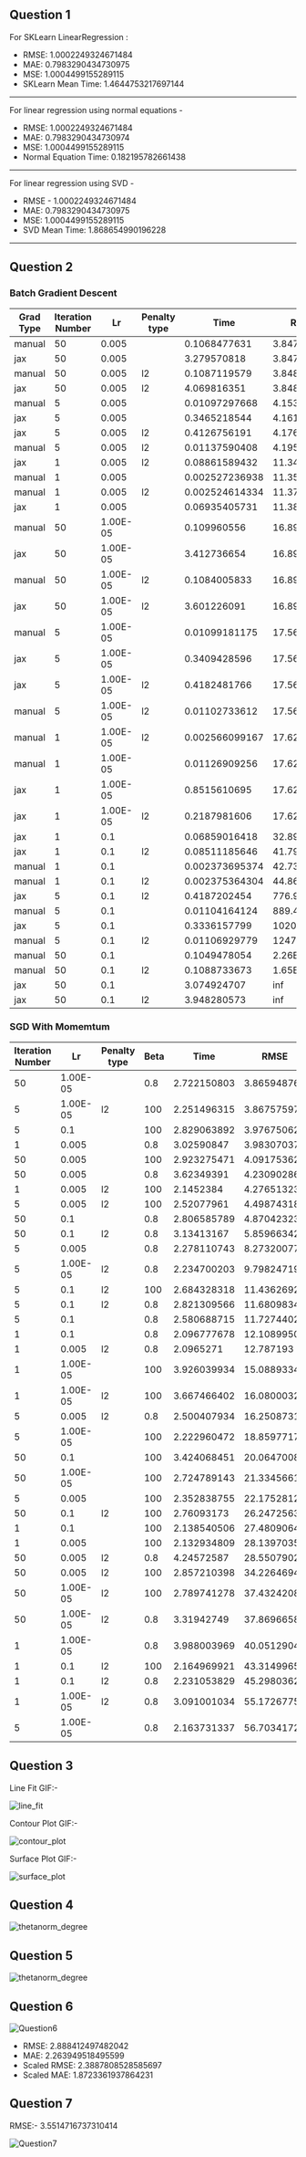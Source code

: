 ## Question 1

For SKLearn LinearRegression : 
- RMSE:  1.0002249324671484
- MAE:  0.7983290434730975
- MSE:  1.0004499155289115
- SKLearn Mean Time: 1.4644753217697144 
---------------------------
For linear regression using normal equations -
- RMSE:  1.0002249324671484
- MAE:  0.7983290434730974
- MSE:  1.0004499155289115
- Normal Equation Time: 0.182195782661438  
---------------------------
For linear regression using SVD - 

- RMSE -  1.0002249324671484
- MAE:  0.7983290434730975
- MSE:  1.0004499155289115
- SVD Mean Time: 1.868654990196228 
---------------------------

## Question 2

### Batch Gradient Descent

|Grad Type|Iteration Number             |Lr    |Penalty type                                 |Time          |RMSE       |MAE        |
|---------|-----------------------------|------|---------------------------------------------|--------------|-----------|-----------|
|manual   |50                           |0.005 |                                             |0.1068477631  |3.847907145|3.040924894|
|jax      |50                           |0.005 |                                             |3.279570818   |3.84792    |3.041896   |
|manual   |50                           |0.005 |l2                                           |0.1087119579  |3.848380961|3.044735703|
|jax      |50                           |0.005 |l2                                           |4.069816351   |3.848854   |3.046539   |
|manual   |5                            |0.005 |                                             |0.01097297668 |4.15384517 |3.38199367 |
|jax      |5                            |0.005 |                                             |0.3465218544  |4.161519   |3.3900337  |
|jax      |5                            |0.005 |l2                                           |0.4126756191  |4.17675    |3.405737   |
|manual   |5                            |0.005 |l2                                           |0.01137590408 |4.195160146|3.424294765|
|jax      |1                            |0.005 |l2                                           |0.08861589432 |11.346141  |10.871823  |
|manual   |1                            |0.005 |                                             |0.002527236938|11.35925478|10.88482305|
|manual   |1                            |0.005 |l2                                           |0.002524614334|11.37213089|10.89758476|
|jax      |1                            |0.005 |                                             |0.06935405731 |11.38932   |10.91462   |
|manual   |50                           |1.00E-05|                                             |0.109960556   |16.8997205 |16.26412785|
|jax      |50                           |1.00E-05|                                             |3.412736654   |16.899721  |16.264128  |
|manual   |50                           |1.00E-05|l2                                           |0.1084005833  |16.89979353|16.2641978 |
|jax      |50                           |1.00E-05|l2                                           |3.601226091   |16.899794  |16.264198  |
|manual   |5                            |1.00E-05|                                             |0.01099181175 |17.56108975|16.89689897|
|jax      |5                            |1.00E-05|                                             |0.3409428596  |17.56109   |16.8969    |
|jax      |5                            |1.00E-05|l2                                           |0.4182481766  |17.56109   |16.896902  |
|manual   |5                            |1.00E-05|l2                                           |0.01102733612 |17.56109029|16.89689949|
|manual   |1                            |1.00E-05|l2                                           |0.002566099167|17.62124591|16.95439213|
|manual   |1                            |1.00E-05|                                             |0.01126909256 |17.62124597|16.95439218|
|jax      |1                            |1.00E-05|                                             |0.8515610695  |17.621246  |16.954393  |
|jax      |1                            |1.00E-05|l2                                           |0.2187981606  |17.621248  |16.954393  |
|jax      |1                            |0.1   |                                             |0.06859016418 |32.897556  |31.386879  |
|jax      |1                            |0.1   |l2                                           |0.08511185646 |41.79998   |39.73423   |
|manual   |1                            |0.1   |                                             |0.002373695374|42.73844239|40.61307852|
|manual   |1                            |0.1   |l2                                           |0.002375364304|44.86462512|42.60362895|
|jax      |5                            |0.1   |l2                                           |0.4187202454  |776.9825   |725.5124   |
|manual   |5                            |0.1   |                                             |0.01104164124 |889.4623488|830.4107749|
|jax      |5                            |0.1   |                                             |0.3336157799  |1020.5567  |952.6685   |
|manual   |5                            |0.1   |l2                                           |0.01106929779 |1247.595821|1164.403572|
|manual   |50                           |0.1   |                                             |0.1049478054  |2.26E+18   |2.11E+18   |
|manual   |50                           |0.1   |l2                                           |0.1088733673  |1.65E+19   |1.53E+19   |
|jax      |50                           |0.1   |                                             |3.074924707   |inf        |2.98E+18   |
|jax      |50                           |0.1   |l2                                           |3.948280573   |inf        |5.04E+18   |

### SGD With Momemtum

|Iteration Number|Lr                           |Penalty type|Beta                                         |Time          |RMSE       |MAE        |
|----------------|-----------------------------|------------|---------------------------------------------|--------------|-----------|-----------|
|50              |1.00E-05                     |            |0.8                                          |2.722150803   |3.865948762|3.072027229|
|5               |1.00E-05                     |l2          |100                                          |2.251496315   |3.867575974|3.074571511|
|5               |0.1                          |            |100                                          |2.829063892   |3.976750622|3.190309327|
|1               |0.005                        |            |0.8                                          |3.02590847    |3.983070371|3.136690158|
|50              |0.005                        |            |100                                          |2.923275471   |4.091753625|3.211368433|
|50              |0.005                        |            |0.8                                          |3.62349391    |4.230902861|3.310163851|
|1               |0.005                        |l2          |100                                          |2.1452384     |4.276513235|3.505246169|
|5               |0.005                        |l2          |100                                          |2.52077961    |4.498743184|3.723124455|
|50              |0.1                          |            |0.8                                          |2.806585789   |4.870423239|4.120416779|
|50              |0.1                          |l2          |0.8                                          |3.13413167    |5.859663427|5.168984837|
|5               |0.005                        |            |0.8                                          |2.278110743   |8.273200776|6.773594797|
|5               |1.00E-05                     |l2          |0.8                                          |2.234700203   |9.798247197|8.09979766 |
|5               |0.1                          |l2          |100                                          |2.684328318   |11.43626927|9.557093357|
|5               |0.1                          |l2          |0.8                                          |2.821309566   |11.68098348|9.777664034|
|5               |0.1                          |            |0.8                                          |2.580688715   |11.72744023|9.819472682|
|1               |0.1                          |            |0.8                                          |2.096777678   |12.10899509|11.62499785|
|1               |0.005                        |l2          |0.8                                          |2.0965271     |12.787193  |10.7701554 |
|1               |1.00E-05                     |            |100                                          |3.926039934   |15.08893344|12.84023083|
|1               |1.00E-05                     |l2          |100                                          |3.667466402   |16.08000325|15.47795192|
|5               |0.005                        |l2          |0.8                                          |2.500407934   |16.25087317|15.64201886|
|5               |1.00E-05                     |            |100                                          |2.222960472   |18.85977174|16.31684633|
|50              |0.1                          |            |100                                          |3.424068451   |20.06470088|17.44889882|
|50              |1.00E-05                     |            |100                                          |2.724789143   |21.33456611|18.65240911|
|5               |0.005                        |            |100                                          |2.352838755   |22.17528129|21.28429485|
|50              |0.1                          |l2          |100                                          |2.76093173    |26.24725634|23.2957363 |
|1               |0.1                          |            |100                                          |2.138540506   |27.48090648|26.29349664|
|1               |0.005                        |            |100                                          |2.132934809   |28.1397035 |26.91384971|
|50              |0.005                        |l2          |0.8                                          |4.24572587    |28.55079022|25.4655249 |
|50              |0.005                        |l2          |100                                          |2.857210398   |34.22646944|30.79915548|
|50              |1.00E-05                     |l2          |100                                          |2.789741278   |37.43242084|35.6416928 |
|50              |1.00E-05                     |l2          |0.8                                          |3.31942749    |37.86966584|36.05160814|
|1               |1.00E-05                     |            |0.8                                          |3.988003969   |40.05129043|38.09616662|
|1               |0.1                          |l2          |100                                          |2.164969921   |43.31499658|41.15292862|
|1               |0.1                          |l2          |0.8                                          |2.231053829   |45.2980362 |43.00930291|
|1               |1.00E-05                     |l2          |0.8                                          |3.091001034   |55.1726775 |50.41038464|
|5               |1.00E-05                     |            |0.8                                          |2.163731337   |56.70341727|53.67660373|

## Question 3

Line Fit GIF:-

![line_fit](https://user-images.githubusercontent.com/62815174/228493635-aaf32ea4-7894-462b-9f41-e908617ad3b7.gif)

Contour Plot GIF:-

![contour_plot](https://user-images.githubusercontent.com/62815174/228493523-162a5ace-b699-4597-a24e-e7ff6e9c59f2.gif)

Surface Plot GIF:-

![surface_plot](https://user-images.githubusercontent.com/62815174/228493737-2a7fcdbe-cf91-4ee3-a2eb-2131d6c5c4ed.gif)

## Question 4

![thetanorm_degree](https://user-images.githubusercontent.com/62815174/228493962-185d750d-8cd3-45de-a010-a2d547a67d0d.png)

## Question 5

![thetanorm_degree](https://user-images.githubusercontent.com/62815174/228494037-f8ace31c-1b9d-48a7-b2b2-8b11fdd33e0a.png)

## Question 6

![Question6](https://user-images.githubusercontent.com/62815174/228538712-52ee27e8-4e8b-4afb-97a2-34e6e650bd05.png)

- RMSE:  2.888412497482042
- MAE:  2.263949518495599
- Scaled RMSE:  2.3887808528585697
- Scaled MAE:  1.8723361937864231

## Question 7

RMSE:- 3.5514716737310414

![Question7](https://user-images.githubusercontent.com/62815174/228494171-8ac63205-9b81-4dc3-947c-064b0a9a5def.png)

